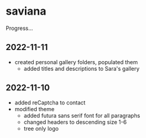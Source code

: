 # saviana

Progress...

## 2022-11-11

- created personal gallery folders, populated them
  - added titles and descriptions to Sara's gallery

## 2022-11-10

- added reCaptcha to contact
- modified theme
  - added futura sans serif font for all paragraphs
  - changed headers to descending size 1-6
  - tree only logo

